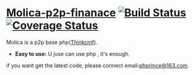 # [Molica-p2p-finanace]('') [![Build Status](https://img.shields.io/travis/facebook/react/master.svg?style=flat)]() [![Coverage Status](https://img.shields.io/coveralls/facebook/react/master.svg?style=flat)]('')
Molica is a p2p base php([Thinkcmf]('http://www.thinkcmf.com')).

* **Easy to use:**  U juse can use php , it's enough.

if you want get the latest code, please connect emali:[phprince@163.com]('http://mail.163.com').
